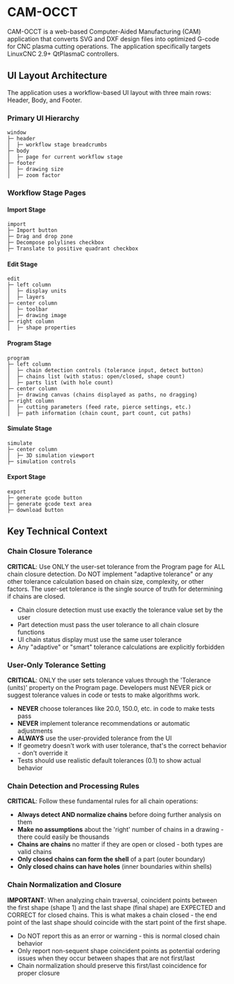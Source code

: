 # CAM-OCCT

CAM-OCCT is a web-based Computer-Aided Manufacturing (CAM) application that converts SVG and DXF design files into optimized G-code for CNC plasma cutting operations. The application specifically targets LinuxCNC 2.9+ QtPlasmaC controllers.


## UI Layout Architecture

The application uses a workflow-based UI layout with three main rows: Header, Body, and Footer.

### Primary UI Hierarchy

```
window
├─ header
│  ├─ workflow stage breadcrumbs
├─ body
│  ├─ page for current workflow stage
├─ footer
│  ├─ drawing size
│  ├─ zoom factor
```

### Workflow Stage Pages

#### Import Stage
```
import
├─ Import button
├─ Drag and drop zone
├─ Decompose polylines checkbox
├─ Translate to positive quadrant checkbox
```

#### Edit Stage
```
edit
├─ left column
│  ├─ display units
│  ├─ layers
├─ center column
│  ├─ toolbar
│  ├─ drawing image
├─ right column
│  ├─ shape properties
```

#### Program Stage
```
program
├─ left column
│  ├─ chain detection controls (tolerance input, detect button)
│  ├─ chains list (with status: open/closed, shape count)
│  ├─ parts list (with hole count)
├─ center column
│  ├─ drawing canvas (chains displayed as paths, no dragging)
├─ right column
│  ├─ cutting parameters (feed rate, pierce settings, etc.)
│  ├─ path information (chain count, part count, cut paths)
```

#### Simulate Stage
```
simulate
├─ center column
│  ├─ 3D simulation viewport
├─ simulation controls
```

#### Export Stage
```
export
├─ generate gcode button
├─ generate gcode text area
├─ download button
```

## Key Technical Context

### Chain Closure Tolerance
**CRITICAL**: Use ONLY the user-set tolerance from the Program page for ALL chain closure detection. Do NOT implement "adaptive tolerance" or any other tolerance calculation based on chain size, complexity, or other factors. The user-set tolerance is the single source of truth for determining if chains are closed.

- Chain closure detection must use exactly the tolerance value set by the user
- Part detection must pass the user tolerance to all chain closure functions  
- UI chain status display must use the same user tolerance
- Any "adaptive" or "smart" tolerance calculations are explicitly forbidden

### User-Only Tolerance Setting
**CRITICAL**: ONLY the user sets tolerance values through the 'Tolerance (units)' property on the Program page. Developers must NEVER pick or suggest tolerance values in code or tests to make algorithms work. 

- **NEVER** choose tolerances like 20.0, 150.0, etc. in code to make tests pass
- **NEVER** implement tolerance recommendations or automatic adjustments
- **ALWAYS** use the user-provided tolerance from the UI
- If geometry doesn't work with user tolerance, that's the correct behavior - don't override it
- Tests should use realistic default tolerances (0.1) to show actual behavior

### Chain Detection and Processing Rules

**CRITICAL**: Follow these fundamental rules for all chain operations:

- **Always detect AND normalize chains** before doing further analysis on them
- **Make no assumptions** about the 'right' number of chains in a drawing - there could easily be thousands
- **Chains are chains** no matter if they are open or closed - both types are valid chains
- **Only closed chains can form the shell** of a part (outer boundary)
- **Only closed chains can have holes** (inner boundaries within shells)

### Chain Normalization and Closure
**IMPORTANT**: When analyzing chain traversal, coincident points between the first shape (shape 1) and the last shape (final shape) are EXPECTED and CORRECT for closed chains. This is what makes a chain closed - the end point of the last shape should coincide with the start point of the first shape.

- Do NOT report this as an error or warning - this is normal closed chain behavior
- Only report non-sequent shape coincident points as potential ordering issues when they occur between shapes that are not first/last
- Chain normalization should preserve this first/last coincidence for proper closure
